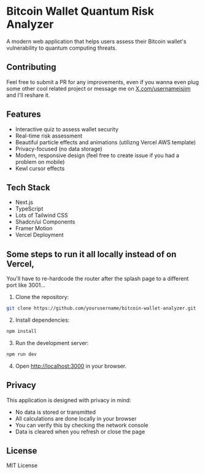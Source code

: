 # Bitcoin Wallet Quantum Risk Analyzer

A modern web application that helps users assess their Bitcoin wallet's vulnerability to quantum computing threats. 

## Contributing

Feel free to submit a PR for any improvements, 
even if you wanna even plug some other cool related project or message me on [X.com/usernameisjim](https://www.x.com/usernameisjim) and I'll reshare it.

## Features

- Interactive quiz to assess wallet security
- Real-time risk assessment
- Beautiful particle effects and animations
(utilizng Vercel AWS template)
- Privacy-focused (no data storage)
- Modern, responsive design 
(feel free to create issue if you had a problem on mobile)
- Kewl cursor effects

## Tech Stack

- Next.js 
- TypeScript
- Lots of Tailwind CSS
- Shadcn/ui Components
- Framer Motion
- Vercel Deployment

## Some steps to run it all locally instead of on Vercel, 
You'll have to re-hardcode the router after the splash page to a different port like 3001...

1. Clone the repository:
```bash
git clone https://github.com/yourusername/bitcoin-wallet-analyzer.git
```

2. Install dependencies:
```bash
npm install
```

3. Run the development server:
```bash
npm run dev
```

4. Open [http://localhost:3000](http://localhost:3000) in your browser.

## Privacy

This application is designed with privacy in mind:
- No data is stored or transmitted
- All calculations are done locally in your browser
- You can verify this by checking the network console
- Data is cleared when you refresh or close the page


## License

MIT License 
